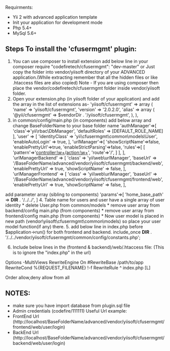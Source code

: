 Requirments:
* Yii 2 with advanced application template
* Init your application for development mode
* Php 5.4+
* MySql 5.6+

Steps To install the 'cfusermgmt' plugin:
---------------------------------------------------------------------------------------
1. You can use composer to install extension add below line in your composer require
	"codefiretech/cfusermgmt": "dev-master" or Just copy the folder into vendor/yiisoft directory of your ADVANCED application.(While extracting remember that all the hidden files or like .htaccess files are also copied)
Note - If you are using composer then place the vendor/codefiretech/cfusermgmt folder inside vendor/yiisoft folder.
2. Open your extension.php (in yiisoft folder of your application) and add the array in the list of extensions as-
    'yiisoft/cfusermgmt' => 
        array (
          'name' => 'yiisoft/cfusermgmt',
          'version' => '2.0.2.0',
          'alias' => 
          array (
            '@yii/cfusermgmt' => $vendorDir . '/yiisoft/cfusermgmt',
          ),
        ),
3. in common/config/main.php (in components) add below array and change BaseFolderName to your base folder name
    'authManager'=>[
        'class'=>'yii\rbac\DbManager',
        'defaultRoles' => [DEFAULT_ROLE_NAME]
    ],
    'user' => [
        'identityClass' => 'yii\cfusermgmt\common\models\User',
        'enableAutoLogin' => true,
    ],
	'urlManager'=>[
		'showScriptName'=>false,
		'enablePrettyUrl'=>true,
		'enableStrictParsing'=>false,
		'rules'=>[
			[
				'pattern'=>'<controller:\w+>/<action:\w+>',
				'route'=>'<controller>/<action>',
			]
		],
	],
	'urlManagerBackend' => [
		'class' => 'yii\web\urlManager',
		'baseUrl' => '/BaseFolderName/advanced/vendor/yiisoft/cfusermgmt/backend/web',
		'enablePrettyUrl' => true,
		'showScriptName' => false,
	],
	'urlManagerFrontend' => [
		'class' => 'yii\web\urlManager',
		'baseUrl' => '/BaseFolderName/advanced/vendor/yiisoft/cfusermgmt/frontend/web',
		'enablePrettyUrl' => true,
		'showScriptName' => false,
	], 

  add parameter array (sibling to components)
    'params'=>[
        'home_base_path' => __DIR__ . '/../../',
    ]
4. Table name for users and user have a single array of user identity
	* delete User.php from common/models
	* remove user array from backend/config main.php (from components)
	* remove user array from frontend/config main.php (from components)
    * Now user model is placed in new path (vendor\yiisoft\cfusermgmt\common\models) so place your user model function(if any) there.
5. add below line in index.php before $application->run() for both frontend and backend.
 include_once __DIR__ . '/../../vendor/yiisoft/cfusermgmt/common/config/constants.php';
    
6. Include below lines in the (frontend & backend)/web/.htaccess file: (This is to ignore the "index.php" in the url)

<IfModule mod_rewrite.c>
    Options -MultiViews
    RewriteEngine On
    #RewriteBase /path/to/app
    RewriteCond %{REQUEST_FILENAME} !-f
    RewriteRule ^ index.php [L]
</IfModule>

Order allow,deny
allow from all


NOTES:
-----------------------------
* make sure you have import database from plugin.sql file
* Admin credentials (codefire/111111)
Useful Url example:
* FrontEnd Url (http://localhost/BaseFolderName/advanced/vendor/yiisoft/cfusermgmt/frontend/web/user/login)
* BackEnd Url (http://localhost/BaseFolderName/advanced/vendor/yiisoft/cfusermgmt/backend/web/user/login)


        
